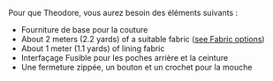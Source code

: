 Pour que Theodore, vous aurez besoin des éléments suivants :

 - Fourniture de base pour la couture
 - About 2 meters (2.2 yards) of a suitable fabric ([see Fabric options](/docs/patterns/theo/fabric))
 - About 1 meter (1.1 yards) of lining fabric
 - Interfaçage Fusible pour les poches arrière et la ceinture
 - Une fermeture zippée, un bouton et un crochet pour la mouche

